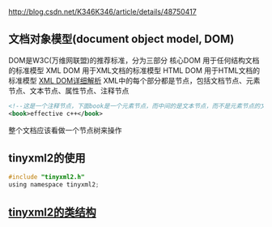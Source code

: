 http://blog.csdn.net/K346K346/article/details/48750417

## 文档对象模型(document object model, DOM)
DOM是W3C(万维网联盟)的推荐标准，分为三部分
核心DOM 
    用于任何结构文档的标准模型
XML DOM
    用于XML文档的标准模型
HTML DOM
    用于HTML文档的标准模型
[XML DOM详细解析](http://www.w3school.com.cn/xmldom/dom_nodes.asp)
XML中的每个部分都是节点，包括文档节点、元素节点、文本节点、属性节点、注释节点
```xml
<!--这是一个注释节点，下面book是一个元素节点，而中间的是文本节点，而不是元素节点的文本值-->
<book>effective c++</book>
```
整个文档应该看做一个节点树来操作


## tinyxml2的使用
```c
#include "tinyxml2.h"
using namespace tinyxml2;
```

## [tinyxml2的类结构](http://grinninglizard.com/)